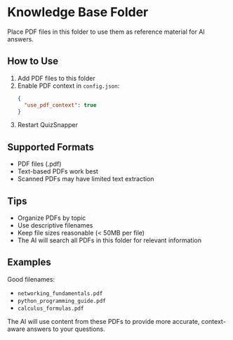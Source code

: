 # Knowledge Base Folder

Place PDF files in this folder to use them as reference material for AI answers.

## How to Use

1. Add PDF files to this folder
2. Enable PDF context in `config.json`:
   ```json
   {
     "use_pdf_context": true
   }
   ```
3. Restart QuizSnapper

## Supported Formats

- PDF files (.pdf)
- Text-based PDFs work best
- Scanned PDFs may have limited text extraction

## Tips

- Organize PDFs by topic
- Use descriptive filenames
- Keep file sizes reasonable (< 50MB per file)
- The AI will search all PDFs in this folder for relevant information

## Examples

Good filenames:
- `networking_fundamentals.pdf`
- `python_programming_guide.pdf`
- `calculus_formulas.pdf`

The AI will use content from these PDFs to provide more accurate, context-aware answers to your questions.
